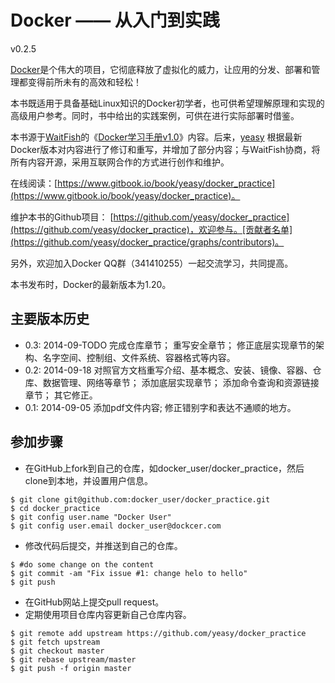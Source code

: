 Docker —— 从入门到实践
===============

v0.2.5

[Docker](docker.com)是个伟大的项目，它彻底释放了虚拟化的威力，让应用的分发、部署和管理都变得前所未有的高效和轻松！

本书既适用于具备基础Linux知识的Docker初学者，也可供希望理解原理和实现的高级用户参考。同时，书中给出的实践案例，可供在进行实际部署时借鉴。

本书源于[WaitFish](github.com/qcpm1983)的《[Docker学习手册v1.0](https://github.com/yeasy/docker_practice/blob/master/_local/docker_manual_waitfish.pdf)》内容。后来，[yeasy](github.com/yeasy)
根据最新Docker版本对内容进行了修订和重写，并增加了部分内容；与WaitFish协商，将所有内容开源，采用互联网合作的方式进行创作和维护。

在线阅读：[https://www.gitbook.io/book/yeasy/docker_practice](https://www.gitbook.io/book/yeasy/docker_practice)。

维护本书的Github项目： [https://github.com/yeasy/docker_practice](https://github.com/yeasy/docker_practice)，欢迎参与。[贡献者名单](https://github.com/yeasy/docker_practice/graphs/contributors)。

另外，欢迎加入Docker QQ群（341410255）一起交流学习，共同提高。

本书发布时，Docker的最新版本为1.20。

## 主要版本历史
* 0.3: 2014-09-TODO
        完成仓库章节；
        重写安全章节；
        修正底层实现章节的架构、名字空间、控制组、文件系统、容器格式等内容。
* 0.2: 2014-09-18
        对照官方文档重写介绍、基本概念、安装、镜像、容器、仓库、数据管理、网络等章节；
        添加底层实现章节；
        添加命令查询和资源链接章节；
        其它修正。
* 0.1: 2014-09-05
        添加pdf文件内容;
        修正错别字和表达不通顺的地方。


## 参加步骤
* 在GitHub上fork到自己的仓库，如docker_user/docker_practice，然后clone到本地，并设置用户信息。
```
$ git clone git@github.com:docker_user/docker_practice.git
$ cd docker_practice
$ git config user.name "Docker User"
$ git config user.email docker_user@dockcer.com
```
* 修改代码后提交，并推送到自己的仓库。
```
$ #do some change on the content
$ git commit -am "Fix issue #1: change helo to hello"
$ git push
```
* 在GitHub网站上提交pull request。
* 定期使用项目仓库内容更新自己仓库内容。
```
$ git remote add upstream https://github.com/yeasy/docker_practice
$ git fetch upstream
$ git checkout master
$ git rebase upstream/master
$ git push -f origin master
```


